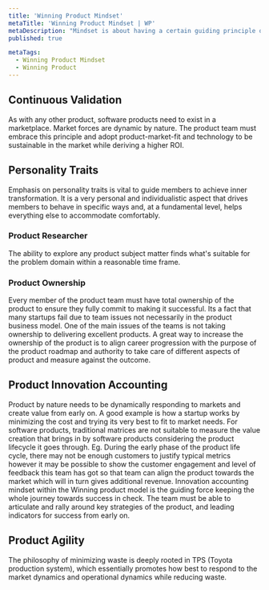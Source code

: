 ```yaml
---
title: 'Winning Product Mindset'
metaTitle: 'Winning Product Mindset | WP'
metaDescription: "Mindset is about having a certain guiding principle or philosophy which embodies the members of the product team while conducting strategic activities towards the winning product"
published: true

metaTags:
  - Winning Product Mindset
  - Winning Product
---
```


## Continuous Validation
As with any other product, software products need to exist in a marketplace. Market forces are dynamic by nature. The product team must embrace this principle and adopt product-market-fit and technology to be sustainable in the market while deriving a higher ROI.

## Personality Traits
Emphasis on personality traits is vital to guide members to achieve inner transformation. It is a very personal and individualistic aspect that drives members to behave in specific ways and, at a fundamental level, helps everything else to accommodate comfortably.

### Product Researcher
The ability to explore any product subject matter finds what's suitable for the problem domain within a reasonable time frame.

### Product Ownership
Every member of the product team must have total ownership of the product to ensure they fully commit to making it successful. Its a fact that many startups fail due to team issues not necessarily in the product business model. One of the main issues of the teams is not taking ownership to delivering excellent products. A great way to increase the ownership of the product is to align career progression with the purpose of the product roadmap and authority to take care of different aspects of product and measure against the outcome.

## Product Innovation Accounting
Product by nature needs to be dynamically responding to markets and create value from early on. A good example is how a startup works by minimizing the cost and trying its very best to fit to market needs. For software products, traditional matrices are not suitable to measure the value creation that brings in by software products considering the product lifecycle it goes through. Eg. During the early phase of the product life cycle, there may not be enough customers to justify typical metrics however it may be possible to show the customer engagement and level of feedback this team has got so that team can align the product towards the market which will in turn gives additional revenue. 
Innovation accounting mindset within the Winning product model is the guiding force keeping the whole journey towards success in check. The team must be able to articulate and rally around key strategies of the product, and leading indicators for success from early on.

## Product Agility
The philosophy of minimizing waste is deeply rooted in TPS (Toyota production system), which essentially promotes how best to respond to the market dynamics and operational dynamics while reducing waste.  

